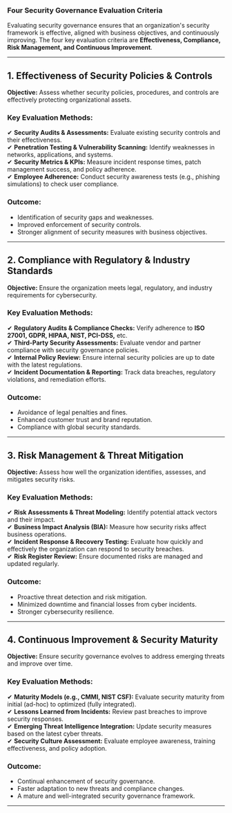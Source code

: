 ### **Four Security Governance Evaluation Criteria**

Evaluating security governance ensures that an organization's security framework is effective, aligned with business objectives, and continuously improving. The four key evaluation criteria are **Effectiveness, Compliance, Risk Management, and Continuous Improvement**.

---

## **1. Effectiveness of Security Policies & Controls**

**Objective:** Assess whether security policies, procedures, and controls are effectively protecting organizational assets.

### **Key Evaluation Methods:**

✔ **Security Audits & Assessments:** Evaluate existing security controls and their effectiveness.\
✔ **Penetration Testing & Vulnerability Scanning:** Identify weaknesses in networks, applications, and systems.\
✔ **Security Metrics & KPIs:** Measure incident response times, patch management success, and policy adherence.\
✔ **Employee Adherence:** Conduct security awareness tests (e.g., phishing simulations) to check user compliance.

### **Outcome:**

- Identification of security gaps and weaknesses.
- Improved enforcement of security controls.
- Stronger alignment of security measures with business objectives.

---

## **2. Compliance with Regulatory & Industry Standards**

**Objective:** Ensure the organization meets legal, regulatory, and industry requirements for cybersecurity.

### **Key Evaluation Methods:**

✔ **Regulatory Audits & Compliance Checks:** Verify adherence to **ISO 27001, GDPR, HIPAA, NIST, PCI-DSS,** etc.\
✔ **Third-Party Security Assessments:** Evaluate vendor and partner compliance with security governance policies.\
✔ **Internal Policy Review:** Ensure internal security policies are up to date with the latest regulations.\
✔ **Incident Documentation & Reporting:** Track data breaches, regulatory violations, and remediation efforts.

### **Outcome:**

- Avoidance of legal penalties and fines.
- Enhanced customer trust and brand reputation.
- Compliance with global security standards.

---

## **3. Risk Management & Threat Mitigation**

**Objective:** Assess how well the organization identifies, assesses, and mitigates security risks.

### **Key Evaluation Methods:**

✔ **Risk Assessments & Threat Modeling:** Identify potential attack vectors and their impact.\
✔ **Business Impact Analysis (BIA):** Measure how security risks affect business operations.\
✔ **Incident Response & Recovery Testing:** Evaluate how quickly and effectively the organization can respond to security breaches.\
✔ **Risk Register Review:** Ensure documented risks are managed and updated regularly.

### **Outcome:**

- Proactive threat detection and risk mitigation.
- Minimized downtime and financial losses from cyber incidents.
- Stronger cybersecurity resilience.

---

## **4. Continuous Improvement & Security Maturity**

**Objective:** Ensure security governance evolves to address emerging threats and improve over time.

### **Key Evaluation Methods:**

✔ **Maturity Models (e.g., CMMI, NIST CSF):** Evaluate security maturity from initial (ad-hoc) to optimized (fully integrated).\
✔ **Lessons Learned from Incidents:** Review past breaches to improve security responses.\
✔ **Emerging Threat Intelligence Integration:** Update security measures based on the latest cyber threats.\
✔ **Security Culture Assessment:** Evaluate employee awareness, training effectiveness, and policy adoption.

### **Outcome:**

- Continual enhancement of security governance.
- Faster adaptation to new threats and compliance changes.
- A mature and well-integrated security governance framework.

---

###  
